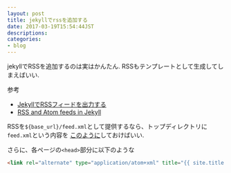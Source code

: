 ```yaml
---
layout: post
title: jekyllでrssを追加する
date: 2017-03-19T15:54:44JST
descriptions:
categories:
- blog
---
```


jekyllでRSSを追加するのは実はかんたん. RSSもテンプレートとして生成してしまえばいい.

参考
  * [JekyllでRSSフィードを出力する](https://www.xmisao.com/2013/06/22/jekyll-atom-feed.html)
  * [RSS and Atom feeds in Jekyll](http://jekyll.tips/jekyll-casts/rss-feed/)

RSSを`${base_url}/feed.xml`として提供するなら、トップディレクトリに`feed.xml`という内容を
[このように](https://github.com/garaemon/garaemon.github.io/blob/master/feed.xml)しておけばいい.

さらに、各ページの`<head>`部分に以下のような

```html
<link rel="alternate" type="application/atom+xml" title="{{ site.title }}" href="/feed.xml" />
```
